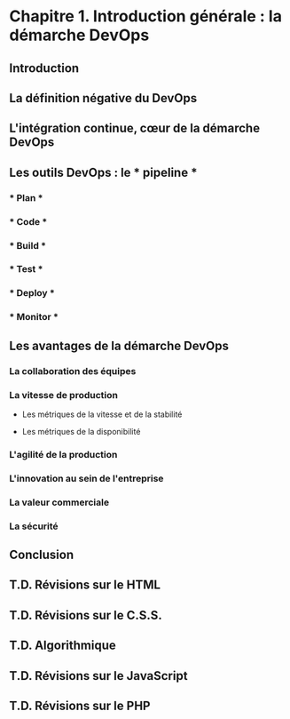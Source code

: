# Chapitre 1. Introduction générale : la démarche DevOps

## Introduction

## La définition négative du DevOps

## L'intégration continue, cœur de la démarche DevOps

## Les outils DevOps : le * pipeline *

### * Plan *

### * Code *

### * Build *

### * Test *

### * Deploy *

### * Monitor *

## Les avantages de la démarche DevOps

### La collaboration des équipes

### La vitesse de production

- Les métriques de la vitesse et de la stabilité

- Les métriques de la disponibilité

### L'agilité de la production

### L'innovation au sein de l'entreprise

### La valeur commerciale

### La sécurité

## Conclusion

## T.D. Révisions sur le HTML

## T.D. Révisions sur le C.S.S.

## T.D. Algorithmique

## T.D. Révisions sur le JavaScript

## T.D. Révisions sur le PHP
